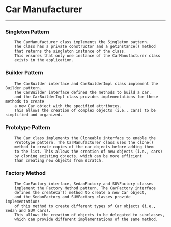 # Car Manufacturer
_______________________________________________________________________________

### Singleton Pattern
        The CarManufacturer class implements the Singleton pattern. 
        The class has a private constructor and a getInstance() method 
        that returns the singleton instance of the class. 
        This ensures that only one instance of the CarManufacturer class
        exists in the application.

### Builder Pattern
        The CarBuilder interface and CarBuilderImpl class implement the Builder pattern. 
        The CarBuilder interface defines the methods to build a car, 
        and the CarBuilderImpl class provides implementations for these methods to create 
        a new Car object with the specified attributes. 
        This allows the creation of complex objects (i.e., cars) to be simplified and organized.

### Prototype Pattern
        The Car class implements the Cloneable interface to enable the 
        Prototype pattern. The CarManufacturer class uses the clone() 
        method to create copies of the car objects before adding them 
        to the list. This allows the creation of new objects (i.e., cars)
        by cloning existing objects, which can be more efficient 
        than creating new objects from scratch.

### Factory Method
        The CarFactory interface, SedanFactory and SUVFactory classes 
        implement the Factory Method pattern. The CarFactory interface 
        defines the createCar() method to create a new Car object, 
        and the SedanFactory and SUVFactory classes provide implementations 
        of this method to create different types of Car objects (i.e., Sedan and SUV cars).
        This allows the creation of objects to be delegated to subclasses, 
        which can provide different implementations of the same method.